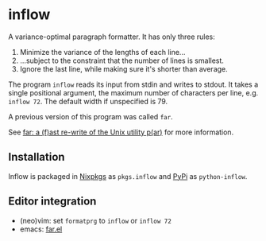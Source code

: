 # inflow

A variance-optimal paragraph formatter. It has only three rules:

1. Minimize the variance of the lengths of each line...
2. ...subject to the constraint that the number of lines is smallest.
3. Ignore the last line, while making sure it's shorter than average.

The program `inflow` reads its input from stdin and writes to stdout.
It takes a single positional argument, the maximum number of characters
per line, e.g. `inflow 72`. The default width if unspecified is 79.

A previous version of this program was called `far`.

See [far: a (f)ast re-write of the Unix utility
p(ar)](https://cgdct.moe/blog/far/) for more information.

## Installation

Inflow is packaged in
[Nixpkgs](https://github.com/NixOS/nixpkgs) as `pkgs.inflow` and
[PyPi](https://pypi.org/project/python-inflow/) as `python-inflow`.

## Editor integration

- (neo)vim: set `formatprg` to `inflow` or `inflow 72`
- emacs: [far.el](https://github.com/eshrh/far.el)
